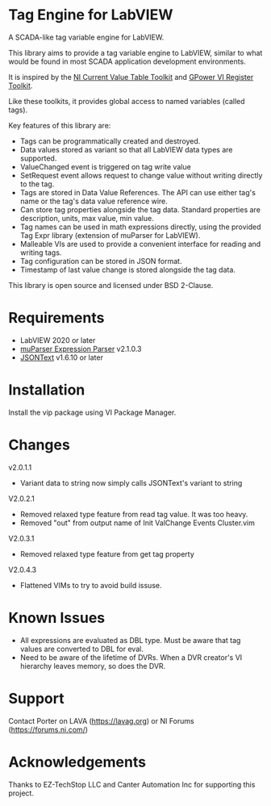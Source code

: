 # Tag Engine for LabVIEW
A SCADA-like tag variable engine for LabVIEW.

This library aims to provide a tag variable engine to LabVIEW, similar to what would be found in most SCADA application development environments.

It is inspired by the [NI Current Value Table Toolkit](https://www.vipm.io/package/ni_lib_cvt/) and [GPower VI Register Toolkit](https://www.vipm.io/package/gpower_lib_viregister/).

Like these toolkits, it provides global access to named variables (called tags).

Key features of this library are:
- Tags can be programmatically created and destroyed.
- Data values stored as variant so that all LabVIEW data types are supported.
- ValueChanged event is triggered on tag write value
- SetRequest event allows request to change value without writing directly to the tag.
- Tags are stored in Data Value References. The API can use either tag's name or the tag's data value reference wire.
- Can store tag properties alongside the tag data. Standard properties are description, units, max value, min value.
- Tag names can be used in math expressions directly, using the provided Tag Expr library (extension of muParser for LabVIEW).
- Malleable VIs are used to provide a convenient interface for reading and writing tags.
- Tag configuration can be stored in JSON format.
- Timestamp of last value change is stored alongside the tag data.

This library is open source and licensed under BSD 2-Clause.

# Requirements
- LabVIEW 2020 or later
- [muParser Expression Parser](https://www.vipm.io/package/lv_muparser/) v2.1.0.3
- [JSONText](https://www.vipm.io/package/jdp_science_jsontext/) v1.6.10 or later

# Installation
Install the vip package using VI Package Manager.

# Changes
v2.0.1.1
- Variant data to string now simply calls JSONText's variant to string

V2.0.2.1
- Removed relaxed type feature from read tag value. It was too heavy.
- Removed "out" from output name of Init ValChange Events Cluster.vim

V2.0.3.1
- Removed relaxed type feature from get tag property

V2.0.4.3
- Flattened VIMs to try to avoid build issuse.

# Known Issues
- All expressions are evaluated as DBL type. Must be aware that tag values are converted to DBL for eval.
- Need to be aware of the lifetime of DVRs. When a DVR creator's VI hierarchy leaves memory, so does the DVR.

# Support
Contact Porter on LAVA (https://lavag.org) or NI Forums (https://forums.ni.com/)

# Acknowledgements
Thanks to EZ-TechStop LLC and Canter Automation Inc for supporting this project.
